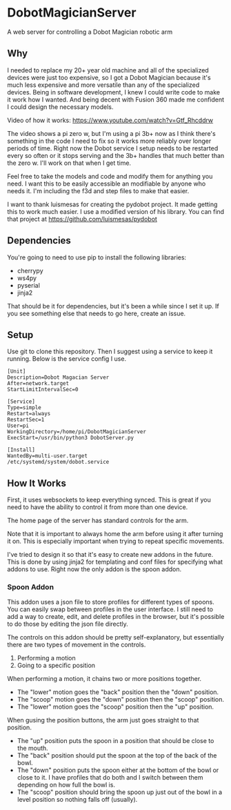 # DobotMagicianServer
A web server for controlling a Dobot Magician robotic arm

## Why

I needed to replace my 20+ year old machine and all of the specialized devices were just too expensive, so I got a Dobot Magician because it's much less expensive and more versatile than any of the specialized devices. Being in software development, I knew I could write code to make it work how I wanted. And being decent with Fusion 360 made me confident I could design the necessary models. 

Video of how it works: https://www.youtube.com/watch?v=Gtf_Rhcddrw

The video shows a pi zero w, but I'm using a pi 3b+ now as I think there's something in the code I need to fix so it works more reliably over longer periods of time. Right now the Dobot service I setup needs to be restarted every so often or it stops serving and the 3b+ handles that much better than the zero w. I'll work on that when I get time.

Feel free to take the models and code and modify them for anything you need. I want this to be easily accessible an modifiable by anyone who needs it. I'm including the f3d and step files to make that easier.

I want to thank luismesas for creating the pydobot project. It made getting this to work much easier. I use a modified version of his library. You can find that project at https://github.com/luismesas/pydobot

## Dependencies
You're going to need to use pip to install the following libraries:

* cherrypy
* ws4py
* pyserial
* jinja2

That should be it for dependencies, but it's been a while since I set it up. If you see something else that needs to go here, create an issue. 

## Setup 
Use git to clone this repository. Then I suggest using a service to keep it running. Below is the service config I use.

```
[Unit]
Description=Dobot Magacian Server
After=network.target
StartLimitIntervalSec=0

[Service]
Type=simple
Restart=always
RestartSec=1
User=pi
WorkingDirectory=/home/pi/DobotMagicianServer
ExecStart=/usr/bin/python3 DobotServer.py

[Install]
WantedBy=multi-user.target
/etc/systemd/system/dobot.service 
```

## How It Works
First, it uses websockets to keep everything synced. This is great if you need to have the ability to control it from more than one device. 

The home page of the server has standard controls for the arm. 

Note that it is important to always home the arm before using it after turning it on. This is especially important when trying to repeat specific movements. 

I've tried to design it so that it's easy to create new addons in the future. This is done by using jinja2 for templating and conf files for specifying what addons to use. Right now the only addon is the spoon addon. 

### Spoon Addon
This addon uses a json file to store profiles for different types of spoons. You can easily swap between profiles in the user interface. I still need to add a way to create, edit, and delete profiles in the browser, but it's possible to do those by editing the json file directly. 

The controls on this addon should be pretty self-explanatory, but essentially there are two types of movement in the controls.

1) Performing a motion
2) Going to a specific position

When performing a motion, it chains two or more positions together. 

* The "lower" motion goes the "back" position then the "down" position. 
* The "scoop" motion goes the "down" position then the "scoop" position. 
* The "lower" motion goes the "scoop" position then the "up" position. 

When gusing the position buttons, the arm just goes straight to that position. 

* The "up" position puts the spoon in a position that should be close to the mouth. 
* The "back" position should put the spoon at the top of the back of the bowl. 
* The "down" position puts the spoon either at the bottom of the bowl or close to it. I have profiles that do both and I switch between them depending on how full the bowl is. 
* The "scoop" position should bring the spoon up just out of the bowl in a level position so nothing falls off (usually). 
